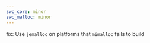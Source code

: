 ```yaml
---
swc_core: minor
swc_malloc: minor
---
```


fix: Use `jemalloc` on platforms that `mimalloc` fails to build
